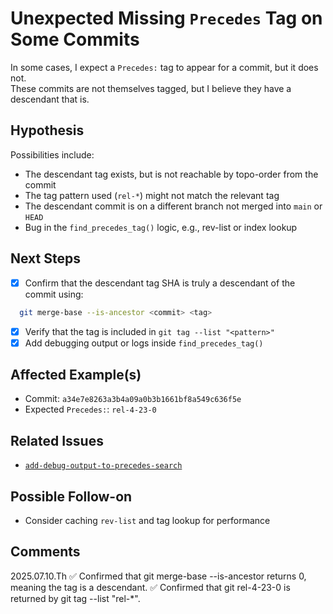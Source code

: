 
# Unexpected Missing `Precedes` Tag on Some Commits

In some cases, I expect a `Precedes:` tag to appear for a commit, but it does not.  
These commits are not themselves tagged, but I believe they have a descendant that is.

## Hypothesis

Possibilities include:

- The descendant tag exists, but is not reachable by topo-order from the commit
- The tag pattern used (`rel-*`) might not match the relevant tag
- The descendant commit is on a different branch not merged into `main` or `HEAD`
- Bug in the `find_precedes_tag()` logic, e.g., rev-list or index lookup

## Next Steps

- [X] Confirm that the descendant tag SHA is truly a descendant of the commit using:

```bash
  git merge-base --is-ancestor <commit> <tag>
```

- [X] Verify that the tag is included in `git tag --list "<pattern>"`
- [X] Add debugging output or logs inside `find_precedes_tag()`

## Affected Example(s)

- Commit: `a34e7e8263a3b4a09a0b3b1661bf8a549c636f5e`
- Expected `Precedes:`: `rel-4-23-0`

## Related Issues

- [`add-debug-output-to-precedes-search`](add-debug-output-to-precedes-search.md)

## Possible Follow-on
- Consider caching `rev-list` and tag lookup for performance

## Comments

2025.07.10.Th
✅ Confirmed that git merge-base --is-ancestor returns 0, meaning the tag is a descendant.
✅ Confirmed that git rel-4-23-0 is returned by git tag --list "rel-*".
